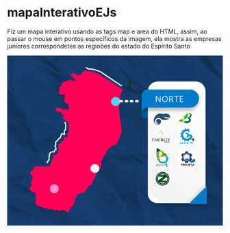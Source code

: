 # mapaInterativoEJs

Fiz um mapa interativo usando as tags map e area do HTML, assim, ao passar o mouse em pontos específicos da imagem, ela mostra as empresas juniores correspondetes as regioões do estado do Espírito Santo

<img src="fot.png"/>
